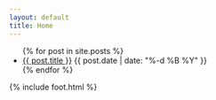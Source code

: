 ```yaml
---
layout: default
title: Home
---
```

<ul class="home-list">
  {% for post in site.posts %}
    <li>
      <a href="{{ post.url }}">{{ post.title }}</a> {{ post.date | date: "%-d %B %Y" }}
    </li>
  {% endfor %}
</ul>

{% include foot.html %}

